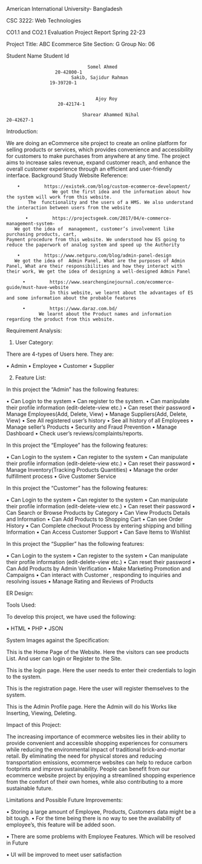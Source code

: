  

American International University- Bangladesh




CSC 3222: Web Technologies


CO1.1 and CO2.1 Evaluation
Project Report
Spring 22-23


Project Title: ABC Ecommerce Site
Section: G
Group No: 06


Student Name	Student Id
       
                                  Somel Ahmed
	                  20-42800-1
                            Sakib, Sajidur Rahman	                
                    19-39720-1

                                               
                                     Ajoy Roy 
	                   20-42174-1

                                Sharear Ahammed Nihal	                 20-42627-1




Introduction:

We are doing an eCommerce site project to create an online platform for selling products or services, which provides convenience and accessibility for customers to make purchases from anywhere at any time. The project aims to increase sales revenue, expand customer reach, and enhance the overall customer experience through an efficient and user-friendly interface.
Background Study
Website Reference: 

        •         https://existek.com/blog/custom-ecommerce-development/
                     We got the first idea and the information about how the system will work from this website. 
            The  functionality and the users of a HMS. We also understand the interaction between users from the website                              
                  
           •         https://projectsgeek.com/2017/04/e-commerce-management-system-
       We got the idea of  management, customer’s involvement like purchasing products, cart,                                         Payment procedure from this website. We understood how ES going to reduce the paperwork of analog system and speed up the Authority   

        •         https://www.netguru.com/blog/admin-panel-design
       We got the idea of  Admin Panel, What are the purposes of Admin Panel, What are their responsibilities and how they interact with their work, We get the idea of designing a well-designed Admin Panel

          •         https://www.searchenginejournal.com/ecommerce-guide/must-have-website
                    In this website, we learnt about the advantages of ES and some information about the probable features
 
          •         https://www.daraz.com.bd/
                We learnt about the Product names and information regarding the product from this website.   


            

Requirement Analysis:

1.	User Category:

There are 4-types of Users here. They are:

•	Admin
•	Employee
•	Customer
•	Supplier

2.	Feature List:

In this project the “Admin” has the following features:

•	 Can Login to the system
•	 Can register to the system. 
•	 Can manipulate their profile information (edit-delete-view etc.) 
•	 Can reset their password 
•	 Manage Employees(Add, Delete, View)
•	Manage Suppliers(Add, Delete, View)
•	 See All registered user’s history 
•	 See all  history of all Employees 
•	 Manage seller’s Products 
•	 Security and Fraud Prevention
•	 Manage Dashboard 
•	Check user’s reviews/complaints/reports.

In this project the “Employee” has the following features:

•	Can Login to the system
•	Can register to the system
•	Can manipulate their profile information (edit-delete-view etc.)
•	Can reset their password
•	Manage Inventory(Tracking Products Quantities)
•	Manage the order fulfillment process
•	Give Customer Service

In this project the “Customer” has the following features:

•	Can Login to the system
•	Can register to the system
•	Can manipulate their profile information (edit-delete-view etc.)
•	Can reset their password
•	Can Search or Browse Products by Category
•	Can View Products Details and Information
•	Can Add Products to Shopping Cart
•	Can see Order History
•	Can Complete checkout Process by entering shipping and billing Information
•	Can Access Customer Support
•	Can Save Items to Wishlist


In this project the “Supplier” has the following features:

•	Can Login to the system
•	Can register to the system
•	Can manipulate their profile information (edit-delete-view etc.)
•	Can reset their password
•	Can Add Products by Admin Verification
•	Make Marketing Promotion and Campaigns
•	Can interact with Customer , responding to inquiries and resolving issues
•	Manage Rating and Reviews of Products




ER Design:

 








Tools Used:

To develop this project, we have used the following:

•	HTML
•	PHP
•	JSON



System Images against the Specification:


 

 This is the Home Page of the Website. Here the visitors can see products List. And user can login or Register to the Site.

 

This is the login page. Here the user needs to enter their credentials to login to the system.


 

This is the registration page. Here the user will register themselves to the system.


 

This is the Admin Profile page. Here the Admin will do his Works like Inserting, Viewing, Deleting.


Impact of this Project:

The increasing importance of ecommerce websites lies in their ability to provide convenient and accessible shopping experiences for consumers while reducing the environmental impact of traditional brick-and-mortar retail. By eliminating the need for physical stores and reducing transportation emissions, ecommerce websites can help to reduce carbon footprints and improve sustainability. People can benefit from our ecommerce website project by enjoying a streamlined shopping experience from the comfort of their own homes, while also contributing to a more sustainable future.


Limitations and Possible Future Improvements:

• Storing a large amount of Employee, Products, Customers  data might be a bit tough. 
• For the time being there is no way to see the availability of employee’s, this feature will be added soon.

• There are some problems with Employee Features. Which will be resolved in Future

• UI will be improved to meet user satisfaction
